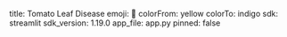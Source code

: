 title: Tomato Leaf Disease
emoji: 🌿
colorFrom: yellow
colorTo: indigo
sdk: streamlit
sdk_version: 1.19.0
app_file: app.py
pinned: false
